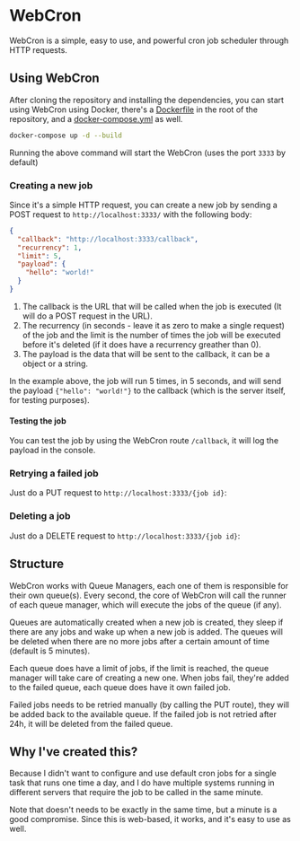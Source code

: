 # WebCron

WebCron is a simple, easy to use, and powerful cron job scheduler through HTTP requests.

## Using WebCron

After cloning the repository and installing the dependencies, you can start using WebCron using Docker, there's a [Dockerfile](./Dockerfile) in the root of the repository, and a [docker-compose.yml](./docker-compose.yml) as well.

```sh
docker-compose up -d --build
```

Running the above command will start the WebCron (uses the port `3333` by default)

### Creating a new job

Since it's a simple HTTP request, you can create a new job by sending a POST request to `http://localhost:3333/` with the following body:

```json
{
  "callback": "http://localhost:3333/callback",
  "recurrency": 1,
  "limit": 5,
  "payload": {
    "hello": "world!"
  }
}
```

1. The callback is the URL that will be called when the job is executed (It will do a POST request in the URL).
2. The recurrency (in seconds - leave it as zero to make a single request) of the job and the limit is the number of times the job will be executed before it's deleted (if it does have a recurrency greather than 0).
3. The payload is the data that will be sent to the callback, it can be a object or a string.

In the example above, the job will run 5 times, in 5 seconds, and will send the payload `{"hello": "world!"}` to the callback (which is the server itself, for testing purposes).

#### Testing the job

You can test the job by using the WebCron route `/callback`, it will log the payload in the console.

### Retrying a failed job

Just do a PUT request to `http://localhost:3333/{job id}`:

### Deleting a job

Just do a DELETE request to `http://localhost:3333/{job id}`:

## Structure

WebCron works with Queue Managers, each one of them is responsible for their own queue(s). Every second, the core of WebCron will call the runner of each queue manager, which will execute the jobs of the queue (if any).

Queues are automatically created when a new job is created, they sleep if there are any jobs and wake up when a new job is added. The queues will be deleted when there are no more jobs after a certain amount of time (default is 5 minutes).

Each queue does have a limit of jobs, if the limit is reached, the queue manager will take care of creating a new one. When jobs fail, they're added to the failed queue, each queue does have it own failed job.

Failed jobs needs to be retried manually (by calling the PUT route), they will be added back to the available queue. If the failed job is not retried after 24h, it will be deleted from the failed queue.

## Why I've created this?

Because I didn't want to configure and use default cron jobs for a single task that runs one time a day, and I do have multiple systems running in different servers that require the job to be called in the same minute.

Note that doesn't needs to be exactly in the same time, but a minute is a good compromise. Since this is web-based, it works, and it's easy to use as well.
